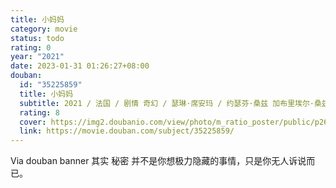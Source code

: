 ```yaml
---
title: 小妈妈
category: movie
status: todo
rating: 0
year: "2021"
date: 2023-01-31 01:26:27+08:00
douban:
  id: "35225859"
  title: 小妈妈
  subtitle: 2021 / 法国 / 剧情 奇幻 / 瑟琳·席安玛 / 约瑟芬·桑兹 加布里埃尔·桑兹
  rating: 8
  cover: https://img2.doubanio.com/view/photo/m_ratio_poster/public/p2677331311.jpg
  link: https://movie.douban.com/subject/35225859/
---
```


Via douban banner 其实 秘密 并不是你想极力隐藏的事情，只是你无人诉说而已。
